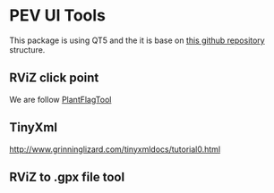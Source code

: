 # PEV UI Tools
This package is using QT5 and the it is base on
[this github repository](https://github.com/allenh1/ros-qt-controller) structure.

## RViZ click point
We are follow [PlantFlagTool](http://docs.ros.org/jade/api/rviz_plugin_tutorials/html/tool_plugin_tutorial.html)

## TinyXml
http://www.grinninglizard.com/tinyxmldocs/tutorial0.html

## RViZ to .gpx file tool
